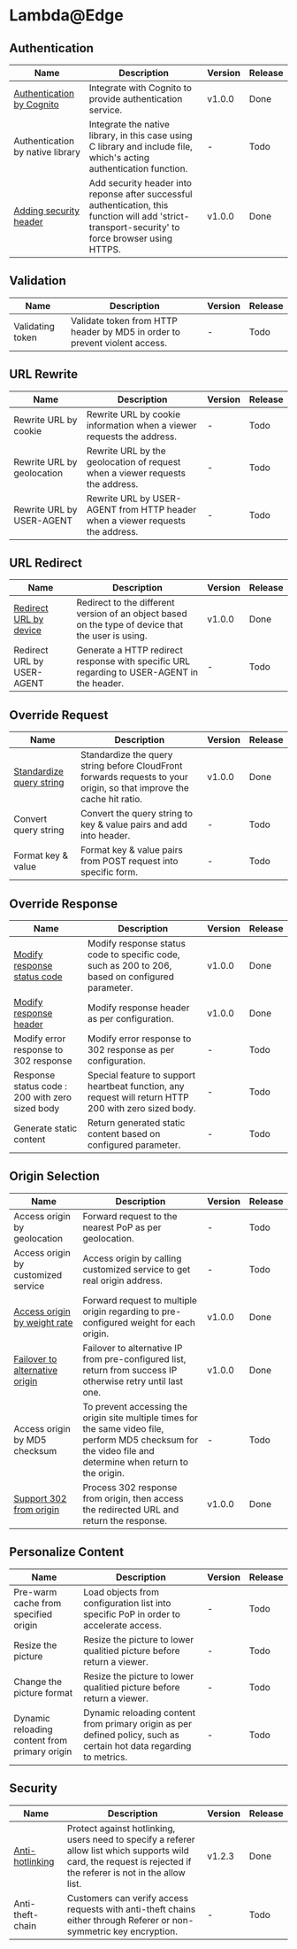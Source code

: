 # Lambda@Edge

## Authentication
|    **Name**   | **Description**    | **Version**    |**Release**    |
|------------------|--------------------|----------------|----------------|
| [Authentication by Cognito](../edge/nodejs/authentication-with-cognito) | Integrate with Cognito to provide authentication service. | v1.0.0 | Done |
| Authentication by native library | Integrate the native library, in this case using C library and include file, which's acting authentication function. | - | Todo |
| [Adding security header](../edge/nodejs/add-security-headers) | Add security header into reponse after successful authentication, this function will add 'strict-transport-security' to force browser using HTTPS. | v1.0.0 | Done |


## Validation
|    **Name**   | **Description**    | **Version**    |**Release**    |
|------------------|--------------------|----------------|----------------|
| Validating token | Validate token from HTTP header by MD5 in order to prevent violent access. | - | Todo |

## URL Rewrite
|    **Name**   | **Description**    | **Version**    |**Release**    |
|------------------|--------------------|----------------|----------------|
| Rewrite URL by cookie | Rewrite URL by cookie information when a viewer requests the address. | - | Todo |
| Rewrite URL by geolocation | Rewrite URL by the geolocation of request when a viewer requests the address. | - | Todo |
| Rewrite URL by USER-AGENT |  Rewrite URL by USER-AGENT from HTTP header when a viewer requests the address. | - | Todo |

## URL Redirect
|    **Name**   | **Description**    | **Version**    |**Release**    |
|------------------|--------------------|----------------|----------------|
| [Redirect URL by device](../edge/nodejs/serving-based-on-device) | Redirect to the different version of an object based on the type of device that the user is using. | v1.0.0 | Done |
| Redirect URL by USER-AGENT | Generate a HTTP redirect response with specific URL regarding to USER-AGENT in the header. | - | Todo |



## Override Request
|    **Name**   | **Description**    | **Version**    |**Release**    |
|------------------|--------------------|----------------|----------------|
| [Standardize query string](../edge/nodejs/normalize-query-string) | Standardize the query string before CloudFront forwards requests to your origin, so that improve the cache hit ratio. | v1.0.0 | Done |
| Convert query string | Convert the query string to key & value pairs and add into header. | - | Todo |
| Format key & value | Format key & value pairs from POST request into specific form. | - | Todo |

## Override Response
|    **Name**   | **Description**    | **Version**    |**Release**    |
|------------------|--------------------|----------------|----------------|
| [Modify response status code](../edge/nodejs/modify-response-status-code)  | Modify response status code to specific code, such as 200 to 206, based on configured parameter. | v1.0.0 | Done |
| [Modify response header](../edge/nodejs/modify-response-header) | Modify response header as per configuration. | v1.0.0 | Done |
| Modify error response to 302 response | Modify error response to 302 response as per configuration. | - | Todo |
| Response status code : 200 with zero sized body  | Special feature to support heartbeat function, any request will return HTTP 200 with zero sized body. | - | Todo |
| Generate static content  | Return generated static content based on configured parameter. | - | Todo |

## Origin Selection
|    **Name**   | **Description**    | **Version**    |**Release**    |
|------------------|--------------------|----------------|----------------|
| Access origin by geolocation | Forward request to the nearest PoP as per geolocation. | - | Todo |
| Access origin by customized service| Access origin by calling customized service to get real origin address. | - | Todo |
| [Access origin by weight rate](../edge/nodejs/access-origin-by-weight-rate) | Forward request to multiple origin regarding to pre-configured weight for each origin. | v1.0.0 | Done |
| [Failover to alternative origin](../edge/nodejs/multiple-origin-IP-retry) | Failover to alternative IP from pre-configured list, return from success IP otherwise retry until last one. | v1.0.0 | Done |
| Access origin by MD5 checksum | To prevent accessing the origin site multiple times for the same video file, perform MD5 checksum for the video file and determine when return to the origin. | - | Todo |
| [Support 302 from origin](../edge/nodejs/http302-from-origin) | Process 302 response from origin, then access the redirected URL and return the response. | v1.0.0 | Done |



## Personalize Content
|    **Name**   | **Description**    | **Version**    |**Release**    |
|------------------|--------------------|----------------|----------------|
| Pre-warm cache from specified origin | Load objects from configuration list into specific PoP in order to accelerate access. | - | Todo |
| Resize the picture | Resize the picture to lower qualitied picture before return a viewer. | - | Todo |
| Change the picture format | Resize the picture to lower qualitied picture before return a viewer. | - | Todo |
| Dynamic reloading content from primary origin | Dynamic reloading content from primary origin as per defined policy, such as certain hot data regarding to metrics. | - | Todo |


## Security
|    **Name**   | **Description**    | **Version**    |**Release**    |
|------------------|--------------------|----------------|----------------|
| [Anti-hotlinking](../edge/nodejs/anti-hotlinking) | Protect against hotlinking, users need to specify a referer allow list which supports wild card, the request is rejected if the referer is not in the allow list. | v1.2.3 | Done |
| Anti-theft-chain | Customers can verify access requests with anti-theft chains either through Referer or non-symmetric key encryption. | - | Todo |
